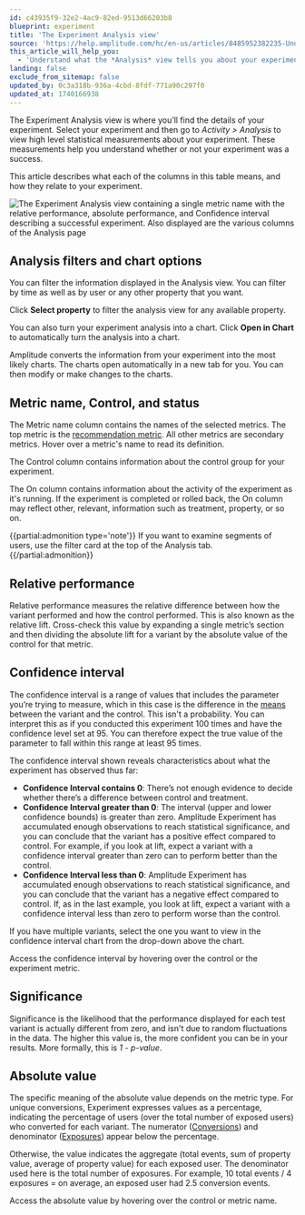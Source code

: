 ```yaml
---
id: c43935f9-32e2-4ac9-82ed-9513d66203b8
blueprint: experiment
title: 'The Experiment Analysis view'
source: 'https://help.amplitude.com/hc/en-us/articles/8485952382235-Understand-the-Experiment-Analysis-view'
this_article_will_help_you:
  - 'Understand what the *Analysis* view tells you about your experiment, and how to access it'
landing: false
exclude_from_sitemap: false
updated_by: 0c3a318b-936a-4cbd-8fdf-771a90c297f0
updated_at: 1740166938
---
```

The Experiment Analysis view is where you’ll find the details of your experiment. Select your experiment and then go to *Activity > Analysis* to view high level statistical measurements about your experiment. These measurements help you understand whether or not your experiment was a success.

This article describes what each of the columns in this table means, and how they relate to your experiment.

![The Experiment Analysis view containing a single metric name with the relative performance, absolute performance, and Confidence interval describing a successful experiment. Also displayed are the various columns of the Analysis page](statamic://asset::help_center_conversions::experiment/exp-analysis.png)

## Analysis filters and chart options

You can filter the information displayed in the Analysis view. You can filter by time as well as by user or any other property that you want. 

Click **Select property** to filter the analysis view for any available property. 

You can also turn your experiment analysis into a chart. Click **Open in Chart** to automatically turn the analysis into a chart. 

Amplitude converts the information from your experiment into the most likely charts. The charts open automatically in a new tab for you. You can then modify or make changes to the charts. 

## Metric name, Control, and status

The Metric name column contains the names of the selected metrics. The top metric is the [recommendation metric](/docs/feature-experiment/key-terms). All other metrics are secondary metrics. Hover over a metric's name to read its definition. 

The Control column contains information about the control group for your experiment. 

The On column contains information about the activity of the experiment as it's running. If the experiment is completed or rolled back, the On column may reflect other, relevant, information such as treatment, property, or so on.

{{partial:admonition type='note'}}
If you want to examine segments of users, use the filter card at the top of the Analysis tab.
{{/partial:admonition}}

## Relative performance

Relative performance measures the relative difference between how the variant performed and how the control performed. This is also known as the relative lift. Cross-check this value by expanding a single metric’s section and then dividing the absolute lift for a variant by the absolute value of the control for that metric.

## Confidence interval

The confidence interval is a range of values that includes the parameter you’re trying to measure, which in this case is the difference in the [means](https://en.wikipedia.org/wiki/Arithmetic_mean) between the variant and the control. This isn't a probability. You can interpret this as if you conducted this experiment 100 times and have the confidence level set at 95. You can therefore expect the true value of the parameter to fall within this range at least 95 times.

The confidence interval shown reveals characteristics about what the experiment has observed thus far:

* **Confidence Interval contains 0**: There’s not enough evidence to decide whether there’s a difference between control and treatment.
* **Confidence Interval greater than 0**: The interval (upper and lower confidence bounds) is greater than zero. Amplitude Experiment has accumulated enough observations to reach statistical significance, and you can conclude that the variant has a positive effect compared to control. For example, if you look at lift, expect a variant with a confidence interval greater than zero can to perform better than the control.
* **Confidence Interval less than 0**: Amplitude Experiment has accumulated enough observations to reach statistical significance, and you can conclude that the variant has a negative effect compared to control. If, as in the last example, you look at lift, expect a variant with a confidence interval less than zero to perform worse than the control.

If you have multiple variants, select the one you want to view in the confidence interval chart from the drop-down above the chart.

Access the confidence interval by hovering over the control or the experiment metric.

## Significance

Significance is the likelihood that the performance displayed for each test variant is actually different from zero, and isn't due to random fluctuations in the data. The higher this value is, the more confident you can be in your results. More formally, this is *1 - p-value*.

## Absolute value

The specific meaning of the absolute value depends on the metric type. For unique conversions, Experiment expresses values as a percentage, indicating the percentage of users (over the total number of exposed users) who converted for each variant. The numerator ([Conversions](/docs/get-started/understand-conversion-rate)) and denominator ([Exposures](/docs/feature-experiment/under-the-hood/event-tracking#exposure-events)) appear below the percentage. 

Otherwise, the value indicates the aggregate (total events, sum of property value, average of property value) for each exposed user. The denominator used here is the total number of exposures. For example, 10 total events / 4 exposures = on average, an exposed user had 2.5 conversion events.

Access the absolute value by hovering over the control or metric name. 

